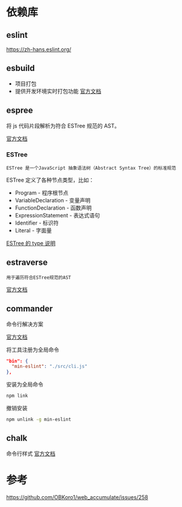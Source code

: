 # 依赖库

## eslint
https://zh-hans.eslint.org/

## esbuild
- 项目打包
- 提供开发环境实时打包功能
[官方文档]()
## espree

将 js 代码片段解析为符合 ESTree 规范的 AST。

[官方文档](https://github.com/eslint/js/blob/main/packages/espree/README.md)

### ESTree

`ESTree 是一个JavaScript 抽象语法树（Abstract Syntax Tree）的标准规范`

ESTree 定义了各种节点类型，比如：

- Program - 程序根节点
- VariableDeclaration - 变量声明
- FunctionDeclaration - 函数声明
- ExpressionStatement - 表达式语句
- Identifier - 标识符
- Literal - 字面量

[ESTree 的 type 说明](https://rain120.github.io/study-notes/fe/babel/ast/estree-spec/)

## estraverse
`用于遍历符合ESTree规范的AST`

[官方文档](https://www.npmjs.com/package/estraverse)

## commander

命令行解决方案

[官方文档](https://github.com/tj/commander.js/blob/HEAD/Readme_zh-CN.md)

将工具注册为全局命令
```package.json
"bin": {
  "min-eslint": "./src/cli.js"
},
```

安装为全局命令
```bash
npm link
```

撤销安装
```bash
npm unlink -g min-eslint
```

## chalk
命令行样式
[官方文档](https://github.com/chalk/chalk#readme)


# 参考
https://github.com/OBKoro1/web_accumulate/issues/258